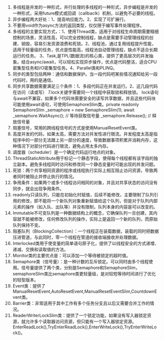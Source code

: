 1. 多线程是并发的一种形式，并行处理的多线程的一种形式，异步编程是并发的一种形式，采用future模式或回调（callbaclk）机制，以避免不必要的线程。
2. 异步编程两大好处：1、提高响应能力。2、实现了可扩展行。
3. 不要用void作为async方法的返回类型，仅仅限于编写事件处理程序。
4. 多线程的主要实现方式，：1、使用Thread类，适用于对线程生命周期需要精细控制的场景，灵活性高，可以完全控制线程，缺点是需要手动管理线程的创建、销毁，容易引发资源浪费和死锁。2、线程池，通过复用线程提升性能，适用于轻量级的任务，优点是性能高，线程池自动管理线程，缺点不适合长期运行的任务。
                         3、Task,是TPL(数据流)的核心类，提供了更高层次的并发抽象。结合async/await，可以轻松实现异步操作，优点是代码整洁，适合CPU密集型任务和I/O密集型任务。4、Parallel类和PLINQ。
5. 同步的类型包括两种：通信和数据保护。当一段代码吧某些情况通知给另一段代码时，用的是通信。
6. 同步共享数据需要满足三个条件：1、多段代码正在并发运行。2、这几段代码在访问（读或写）
7.lock关键字需要同一个线程中获取锁和释放锁。 lock语句与await不兼容，如果多个代码块需要安全的读写共享数据，并且这些代码块可能使用await语句，可使用SemaphoreSlim类。private readonly SemaphoreSlim _semaphore = new SemaphoreSlim(1); await _semaphore.WaitAsync(); // 等待获取信号量 _semaphore.Release(); // 释放信号量
8. 阻塞信号，常用的跨线程信号的方式是使用ManualResetEvent类。
9. 高度并发的代码，如果太高，需要方法对并发性进行限流。并发程度太高是指程序中的一部分无法跟上另一部分的速度，导致数据事项积累并消耗内存，这种情况下对部分代码进行限流，避免占用太多内存。
10. 调度器（scheduler）是一个确定代码运行地点的对象。
11. ThreadStaticAttribute用于标记一个静态字段，使得每个线程都有该字段的独立副本。避免多线程同时访问和修改同一个静态变量时可能出现的并发问题。
12. 死锁：两个共享相同资源的程序或线程执行实际上相互阻止访问资源，导致两者同时被阻止并停止执行的情况。
13. 争用条件：如果两个或多个线程访问相同的对象，并且对共享状态的访问没有同步，就会出现争用条件。
14. readonly只读队列，只能在初始化时赋值，后续不能修改，主要限制了队列引用的修改，即不能将一个新队列对象重新赋值给这个队列，但是对于队列内部元素的操作（如入队、出队等）并没有限制，队列本身的内容是可以改变的。
15. Immutable不可变队列是一种数据结构上的概念，它确保队列一旦创建，其内容就不能被修改，任何修改队列的操作，实际上是返回一个新的队列，而原始队列保持不变。
16. 阻塞队列（BlockingCollection<T>）：一个线程正在装载数据，装载的同时把数据压进管道，与此同时，零一个线程在管道的接收端接收并处理数据。
17. Interlocked类用于使变量的简单语句原子化，提供了以线程安全的方式递增、递减、交换和读取值的方法。
18. Monitor类的主要优点是：可以添加一个等待被锁定的超时值。
19. Semaphore类（信号量）：是一种计数的互斥锁定。可以同时由多个线程使用。信号量提供了两个类，分别是Semaphore和SemaphoreSlim，semaphoreSlim类比semaphore类更轻量级，是对较短等待时间进行了优化的轻型版本。
20. Event类：提供了ManualResetEvent,AutoResetEvent,ManualResetEventSlim,CountdownEvent类。
21. Barrier类：非常适用于其中工作有多个任务分支且以后又需要合并工作的情况。
22. ReaderWriterLockSlim类：提供了一个锁定功能，如果没有写入器锁定资源，就允许多个读取器访问资源，但只能有一个写入器锁定资源。EnterReadLock(),TryEnterReadLock(),EnterWriteLock(),TryEnterWriteLock()。